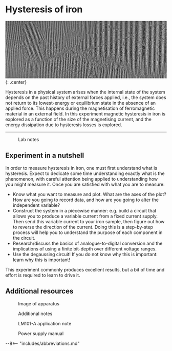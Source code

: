 # Hysteresis of iron

![](hysteresis/header.png){: .center}

Hysteresis in a physical system arises when the internal state of the system depends on the past history of external forces applied, i.e., the system does not return to its lowest-energy or equilibrium state in the absence of an applied force. This happens during the magnetisation of ferromagnetic material in an external field. In this experiment magnetic hysteresis in iron is explored as a function of the size of the magnetising current, and the energy dissipation due to hysteresis losses is explored.

---

<figure markdown>
<a href = 'Legacy\hysteresis_notes.pdf'> <i class="fas fa-file-pdf fa-3x"></i> </a>
    <figcaption>Lab notes
    </figcaption>
</figure>

## Experiment in a nutshell

In order to measure hysteresis in iron, one must first understand what is hysteresis. Expect to dedicate some time understanding exactly what is the phenomenon, with careful attention being applied to understanding how you might measure it. Once you are satisfied with what you are to measure:
* Know what you want to measure and plot. What are the axes of the plot? How are you going to record data, and how are you going to alter the independent variable?
* Construct the system in a piecewise manner: e.g. build a circuit that allows you to produce a variable current from a fixed current supply. Then send this variable current to your iron sample, then figure out how to reverse the direction of the current. Doing this is a step-by-step process will help you to understand the purpose of each component in the circuit.
* Research/discuss the basics of analogue-to-digital conversion and the implications of using a finite bit-depth over different voltage ranges.
* Use the degaussing circuit! If you do not know why this is important: learn why this is important!

This experiment commonly produces excellent results, but a bit of time and effort is required to learn to drive it.

## Additional resources

<figure markdown>
<a href = 'Legacy\Hysteresis_image.pdf'> <i class="fas fa-image fa-3x"></i> </a>
    <figcaption>Image of apparatus
    </figcaption>
</figure>

<figure markdown>
<a href = 'Legacy\extra notes.pdf'> <i class="fas fa-book-open fa-3x"></i> </a>
    <figcaption>Additional notes
    </figcaption>
</figure>

<figure markdown>
<a href = 'Legacy\Applications.pdf'> <i class="fas fa-book-open fa-3x"></i> </a>
    <figcaption>LM101-A application note
    </figcaption>
</figure>

<figure markdown>
<a href = 'Legacy\Power supply.pdf'> <i class="fas fa-book-open fa-3x"></i> </a>
    <figcaption>Power supply manual
    </figcaption>
</figure>


--8<-- "includes/abbreviations.md"

